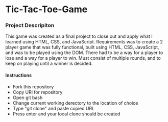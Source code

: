 # Tic-Tac-Toe-Game
### Project Descripiton
This game was created as a final project to close out and apply what I learned using HTML, CSS, and JavaScript. Requirements was to create a 2 player game that was fully functional, built using HTML, CSS, JavaScript, and was to be played using the DOM. There had to be a way for a player to lose and a way for a player to win. Must consist of multiple rounds, and to keep on playing until a winner is decided.
#### Instructions
 - Fork this repository
 - Copy URl for repository
 - Open git bash
 - Change current working derectory to the location of choice
 - Type "git clone" and paste copied URL
 - Press enter and your local clone should be created
